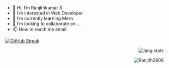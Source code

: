 - 👋 Hi, I’m Ranjithkumar S
- 👀 I’m interested in Web Developer
- 🌱 I’m currently learning Mern
- 💞️ I’m looking to collaborate on ...
- 📫 How to reach me email

<!---
Ranjith2806/Ranjith2806 is a ✨ special ✨ repository because its `README.md` (this file) appears on your GitHub profile.
You can click the Preview link to take a look at your changes.
--->
<p align="right">
<!-- <img alt="lang stats" src="https://github-readme-streak-stats.herokuapp.com?user=Ranjith2806&theme=radical)](https://git.io/streak-stats" alt="Ranjith2806">
</p> -->

[![GitHub Streak](https://github-readme-streak-stats.herokuapp.com?user=Ranjith2806&theme=radical)](https://git.io/streak-stats)

<p align="right">
<img alt="lang stats" src="https://github-readme-stats.vercel.app/api/top-langs/?username=Ranjith2806&layout=compact&hide_border=true&theme=blue-green&langs_count=10&hide=procfile&exclude_repo=dice,blog">
</p>

<p>&nbsp;<img align="right" src="https://github-readme-stats.vercel.app/api?username=Ranjith2806&show_icons=true&locale=en&theme=highcontrast&hide_border=true" alt="Ranjith2806" /></p>



